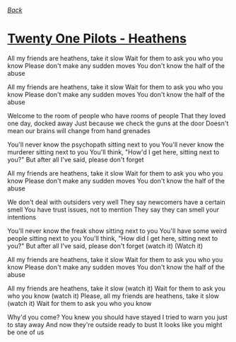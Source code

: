 ###### [Back](../Readme.md)
# [Twenty One Pilots - Heathens](tabs.md)

All my friends are heathens, take it slow
Wait for them to ask you who you know
Please don't make any sudden moves
You don't know the half of the abuse

All my friends are heathens, take it slow
Wait for them to ask you who you know
Please don't make any sudden moves
You don't know the half of the abuse

Welcome to the room of people who have rooms of people
That they loved one day, docked away
Just because we check the guns at the door
Doesn't mean our brains will change from hand grenades

You'll never know the psychopath sitting next to you
You'll never know the murderer sitting next to you
You'll think, "How'd I get here, sitting next to you?"
But after all I've said, please don't forget

All my friends are heathens, take it slow
Wait for them to ask you who you know
Please don't make any sudden moves
You don't know the half of the abuse

We don't deal with outsiders very well
They say newcomers have a certain smell
You have trust issues, not to mention
They say they can smell your intentions

You'll never know the freak show sitting next to you
You'll have some weird people sitting next to you
You'll think, "How did I get here, sitting next to you?"
But after all I've said, please don't forget (watch it)
(Watch it)

All my friends are heathens, take it slow
Wait for them to ask you who you know
Please don't make any sudden moves
You don't know the half of the abuse

All my friends are heathens, take it slow (watch it)
Wait for them to ask you who you know (watch it)
Please, all my friends are heathens, take it slow (watch it)
Wait for them to ask you who you know

Why'd you come? You knew you should have stayed
I tried to warn you just to stay away
And now they're outside ready to bust
It looks like you might be one of us
